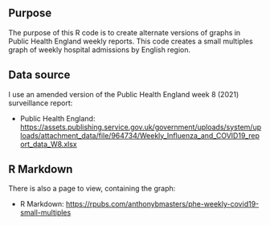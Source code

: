 ## Purpose
The purpose of this R code is to create alternate versions of graphs in Public Health England weekly reports.
This code creates a small multiples graph of weekly hospital admissions by English region.

## Data source
I use an amended version of the Public Health England week 8 (2021) surveillance report:
- Public Health England: https://assets.publishing.service.gov.uk/government/uploads/system/uploads/attachment_data/file/964734/Weekly_Influenza_and_COVID19_report_data_W8.xlsx

## R Markdown
There is also a page to view, containing the graph:
- R Markdown: https://rpubs.com/anthonybmasters/phe-weekly-covid19-small-multiples

